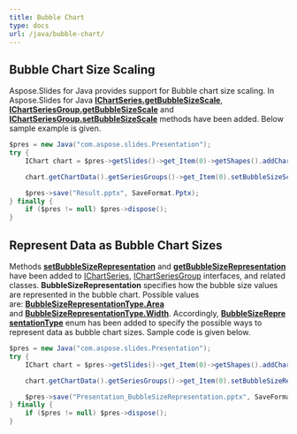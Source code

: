```yaml
---
title: Bubble Chart
type: docs
url: /java/bubble-chart/
---
```


## **Bubble Chart Size Scaling**
Aspose.Slides for Java provides support for Bubble chart size scaling. In Aspose.Slides for Java [**IChartSeries.getBubbleSizeScale**](https://apireference.aspose.com/slides/java/com.aspose.slides/IChartSeries#getBubbleSizeScale--), [**IChartSeriesGroup.getBubbleSizeScale**](https://apireference.aspose.com/slides/java/com.aspose.slides/IChartSeriesGroup#getBubbleSizeScale--) and [**IChartSeriesGroup.setBubbleSizeScale**](https://apireference.aspose.com/slides/java/com.aspose.slides/IChartSeriesGroup#setBubbleSizeScale-int-) methods have been added. Below sample example is given. 

```java
$pres = new Java("com.aspose.slides.Presentation");
try {
    IChart chart = $pres->getSlides()->get_Item(0)->getShapes().addChart(ChartType.Bubble, 100, 100, 400, 300);

    chart.getChartData().getSeriesGroups()->get_Item(0).setBubbleSizeScale(150);

    $pres->save("Result.pptx", SaveFormat.Pptx);
} finally {
    if ($pres != null) $pres->dispose();
}
```

## **Represent Data as Bubble Chart Sizes**
Methods [**setBubbleSizeRepresentation**](https://apireference.aspose.com/slides/java/com.aspose.slides/IChartSeriesGroup#setBubbleSizeRepresentation-int-) and [**getBubbleSizeRepresentation**](https://apireference.aspose.com/slides/java/com.aspose.slides/IChartSeriesGroup#getBubbleSizeRepresentation--) have been added to [IChartSeries](https://apireference.aspose.com/slides/java/com.aspose.slides/IChartSeries), [IChartSeriesGroup](https://apireference.aspose.com/slides/java/com.aspose.slides/IChartSeriesGroup) interfaces, and related classes. **BubbleSizeRepresentation** specifies how the bubble size values are represented in the bubble chart. Possible values are: [**BubbleSizeRepresentationType.Area**](https://apireference.aspose.com/slides/java/com.aspose.slides/BubbleSizeRepresentationType#Area) and [**BubbleSizeRepresentationType.Width**](https://apireference.aspose.com/slides/java/com.aspose.slides/BubbleSizeRepresentationType#Width). Accordingly, [**BubbleSizeRepresentationType**](https://apireference.aspose.com/slides/java/com.aspose.slides/BubbleSizeRepresentationType) enum has been added to specify the possible ways to represent data as bubble chart sizes. Sample code is given below.

```java
$pres = new Java("com.aspose.slides.Presentation");
try {
    IChart chart = $pres->getSlides()->get_Item(0)->getShapes().addChart(ChartType.Bubble, 50, 50, 600, 400, true);

    chart.getChartData().getSeriesGroups()->get_Item(0).setBubbleSizeRepresentation(BubbleSizeRepresentationType.Width);

    $pres->save("Presentation_BubbleSizeRepresentation.pptx", SaveFormat.Pptx);
} finally {
    if ($pres != null) $pres->dispose();
}
```
